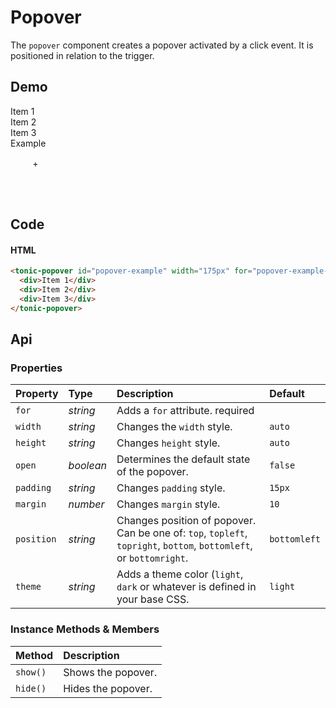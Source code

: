 # Popover

The `popover` component creates a popover activated by a click event. It is positioned in relation to the trigger.

## Demo

<tonic-popover id="popover-example" width="175px" for="popover-example-trigger">
  <div>Item 1</div>
  <div>Item 2</div>
  <div>Item 3</div>
</tonic-popover>

<style nonce="%nonce%">
  #popover-example-trigger {
    width: 50px;
    height: 50px;
    background-color: var(--background);
    display: inline-block;
    padding: 15px;
    text-align: center;
    border-radius: 7px;
    cursor: pointer;
    transition: background-color 0.2s ease;
  }

  #popover-example-trigger:hover {
    background-color: var(--secondary);
  }

  .tonic--popover {
    line-height: 25px;    
  }
</style>

<div class="example">
  <div class="header">Example</div>
  <div class="content">
    <div id="popover-example-trigger">+</div>
  </div>
</div>

## Code

#### HTML
```html
<tonic-popover id="popover-example" width="175px" for="popover-example-trigger">
  <div>Item 1</div>
  <div>Item 2</div>
  <div>Item 3</div>
</tonic-popover>
```

## Api

### Properties

| Property | Type | Description | Default |
| :--- | :--- | :--- | :--- |
| `for` | *string* | Adds a `for` attribute. <span class="req">required</span> |  |
| `width` | *string* | Changes the `width` style. | `auto` |
| `height` | *string* | Changes `height` style. | `auto` |
| `open` | *boolean* | Determines the default state of the popover. | `false` |
| `padding` | *string* | Changes `padding` style. | `15px` |
| `margin` | *number* | Changes `margin` style. | `10` |
| `position` | *string* | Changes position of popover. Can be one of: `top`, `topleft`, `topright`, `bottom`, `bottomleft`, or `bottomright`. | `bottomleft` |
| `theme` | *string* | Adds a theme color (`light`, `dark` or whatever is defined in your base CSS. | `light` |

### Instance Methods & Members

| Method | Description |
| :--- | :--- |
| `show()` | Shows the popover. |
| `hide()` | Hides the popover. |
